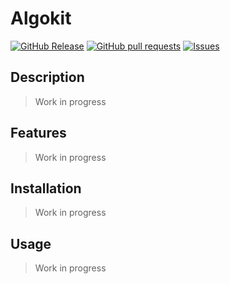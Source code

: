 # Algokit
[![GitHub Release](https://img.shields.io/github/release/zjayers/algokit.svg?style=flat)](https://github.com/zjayers/algokit/releases)
[![GitHub pull requests](https://img.shields.io/github/issues-pr/zjayers/algokit.svg?style=flat)](https://github.com/zjayers/algokit/pulls)
[![Issues](https://img.shields.io/github/issues-raw/zjayers/algokit.svg?maxAge=25000)](https://github.com/zjayers/algokit/issues)

## Description

> Work in progress

## Features

> Work in progress

## Installation

> Work in progress

## Usage

> Work in progress
